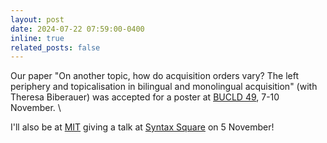 ```yaml
---
layout: post
date: 2024-07-22 07:59:00-0400
inline: true
related_posts: false
---
```


Our paper "On another topic, how do acquisition orders vary? The left periphery and topicalisation in bilingual and monolingual acquisition" (with Theresa Biberauer) was accepted for a poster at [BUCLD 49](https://www.bu.edu/bucld/), 7-10 November. \


I'll also be at [MIT](https://linguistics.mit.edu) giving a talk at [Syntax Square](https://linguistics.mit.edu/syntax-square/) on 5 November!
